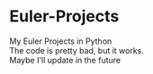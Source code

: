 # Euler-Projects
My Euler Projects in Python\
The code is pretty bad, but it works.\
Maybe I'll update in the future

